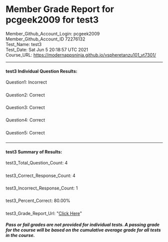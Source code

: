 # Member Grade Report for pcgeek2009 for test3  
   
Member_Github_Account_Login: pcgeek2009  
Member_Github_Account_ID 72276132  
Test_Name: test3  
Test_Date: Sat Jun  5 20:18:57 UTC 2021  
Course_URL: https://modernappsninja.github.io/vspheretanzu101_vt7301/  
   
---  
#### test3 Individual Question Results:  
Question1: Incorrect  
#####  
Question2: Correct  
#####  
Question3: Correct  
#####  
Question4: Correct  
#####  
Question5: Correct  
#####  
---  
#### test3 Summary of Results:  
test3_Total_Question_Count: 4  
#####  
test3_Correct_Response_Count: 4  
#####  
test3_Incorrect_Response_Count: 1  
#####  
test3_Percent_Correct: 80.00%  
#####  
test3_Grade_Report_Url: "[Click Here](https://github.com/modernappsninjas/pcgeek2009/blob/main/static/userdata/courses/vspheretanzu101_vt7301/grade_report.pr524.test3.md)"
##### Pass or fail grades are not provided for individual tests. A passing grade for the course will be based on the cumulative average grade for all tests in the course.  
